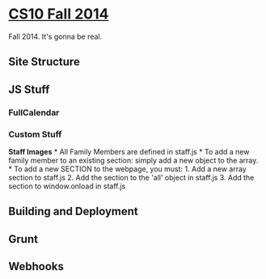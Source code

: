 # [CS10 Fall 2014][site]

Fall 2014. It's gonna be real.

[site]: http://cs10.berkeley.edu/fa14

## Site Structure

## JS Stuff
### FullCalendar

### Custom Stuff
**Staff Images**
    * All Family Members are defined in staff.js
    * To add a new family member to an existing section:
        simply add a new object to the array.
    * To add a new SECTION to the webpage, you must:
        1. Add a new array section to staff.js
        2. Add the section to the 'all' object in staff.js
        3. Add the section to window.onload in staff.js

## Building and Deployment
## Grunt

## Webhooks
